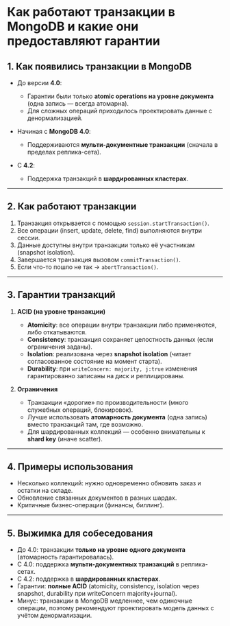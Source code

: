 # Как работают транзакции в MongoDB и какие они предоставляют гарантии

## 1. Как появились транзакции в MongoDB

* До версии **4.0**:

    * Гарантии были только **atomic operations на уровне документа** (одна запись — всегда атомарна).
    * Для сложных операций приходилось проектировать данные с денормализацией.
* Начиная с **MongoDB 4.0**:

    * Поддерживаются **мульти-документные транзакции** (сначала в пределах реплика-сета).
* С **4.2**:

    * Поддержка транзакций в **шардированных кластерах**.

---

## 2. Как работают транзакции

1. Транзакция открывается с помощью `session.startTransaction()`.
2. Все операции (insert, update, delete, find) выполняются внутри сессии.
3. Данные доступны внутри транзакции только её участникам (snapshot isolation).
4. Завершается транзакция вызовом `commitTransaction()`.
5. Если что-то пошло не так → `abortTransaction()`.

---

## 3. Гарантии транзакций

1. **ACID (на уровне транзакции)**

    * **Atomicity**: все операции внутри транзакции либо применяются, либо откатываются.
    * **Consistency**: транзакция сохраняет целостность данных (если ограничения заданы).
    * **Isolation**: реализована через **snapshot isolation** (читает согласованное состояние на момент старта).
    * **Durability**: при `writeConcern: majority, j:true` изменения гарантированно записаны на диск и реплицированы.

2. **Ограничения**

    * Транзакции «дорогие» по производительности (много служебных операций, блокировок).
    * Лучше использовать **атомарность документа** (одна запись) вместо транзакций там, где возможно.
    * Для шардированных коллекций — особенно внимательны к **shard key** (иначе scatter).

---

## 4. Примеры использования

* Несколько коллекций: нужно одновременно обновить заказ и остатки на складе.
* Обновление связанных документов в разных шардах.
* Критичные бизнес-операции (финансы, биллинг).

---

## 5. Выжимка для собеседования

* До 4.0: транзакции **только на уровне одного документа** (атомарность гарантировалась).
* С 4.0: поддержка **мульти-документных транзакций** в реплика-сетах.
* С 4.2: поддержка в **шардированных кластерах**.
* Гарантии: **полные ACID** (atomicity, consistency, isolation через snapshot, durability при writeConcern majority+journal).
* Минус: транзакции в MongoDB медленнее, чем одиночные операции, поэтому рекомендуют проектировать модель данных с учётом денормализации.
